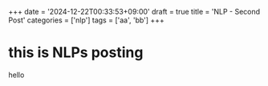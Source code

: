+++
date = '2024-12-22T00:33:53+09:00'
draft = true
title = 'NLP - Second Post'
categories = ['nlp']
tags = ['aa', 'bb']
+++
# this is  NLPs posting
hello